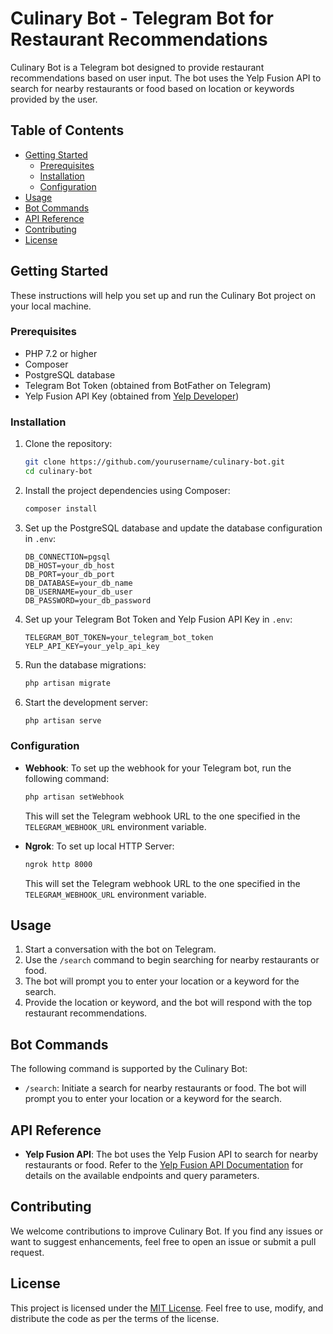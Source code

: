# Culinary Bot - Telegram Bot for Restaurant Recommendations

Culinary Bot is a Telegram bot designed to provide restaurant recommendations based on user input. The bot uses the Yelp Fusion API to search for nearby restaurants or food based on location or keywords provided by the user.

## Table of Contents

- [Getting Started](#getting-started)
  - [Prerequisites](#prerequisites)
  - [Installation](#installation)
  - [Configuration](#configuration)
- [Usage](#usage)
- [Bot Commands](#bot-commands)
- [API Reference](#api-reference)
- [Contributing](#contributing)
- [License](#license)

## Getting Started

These instructions will help you set up and run the Culinary Bot project on your local machine.

### Prerequisites

- PHP 7.2 or higher
- Composer
- PostgreSQL database
- Telegram Bot Token (obtained from BotFather on Telegram)
- Yelp Fusion API Key (obtained from [Yelp Developer](https://www.yelp.com/developers/documentation/v3/authentication))

### Installation

1. Clone the repository:

   ```bash
   git clone https://github.com/yourusername/culinary-bot.git
   cd culinary-bot
   ```

2. Install the project dependencies using Composer:

   ```bash
   composer install
   ```

3. Set up the PostgreSQL database and update the database configuration in `.env`:

   ```
   DB_CONNECTION=pgsql
   DB_HOST=your_db_host
   DB_PORT=your_db_port
   DB_DATABASE=your_db_name
   DB_USERNAME=your_db_user
   DB_PASSWORD=your_db_password
   ```

4. Set up your Telegram Bot Token and Yelp Fusion API Key in `.env`:

   ```
   TELEGRAM_BOT_TOKEN=your_telegram_bot_token
   YELP_API_KEY=your_yelp_api_key
   ```

5. Run the database migrations:

   ```bash
   php artisan migrate
   ```

6. Start the development server:

   ```bash
   php artisan serve
   ```

### Configuration

- **Webhook**: To set up the webhook for your Telegram bot, run the following command:

  ```bash
  php artisan setWebhook
  ```

  This will set the Telegram webhook URL to the one specified in the `TELEGRAM_WEBHOOK_URL` environment variable.

- **Ngrok**: To set up local HTTP Server:

  ```bash
  ngrok http 8000
  ```

  This will set the Telegram webhook URL to the one specified in the `TELEGRAM_WEBHOOK_URL` environment variable.

## Usage

1. Start a conversation with the bot on Telegram.
2. Use the `/search` command to begin searching for nearby restaurants or food.
3. The bot will prompt you to enter your location or a keyword for the search.
4. Provide the location or keyword, and the bot will respond with the top restaurant recommendations.

## Bot Commands

The following command is supported by the Culinary Bot:

- `/search`: Initiate a search for nearby restaurants or food. The bot will prompt you to enter your location or a keyword for the search.

## API Reference

- **Yelp Fusion API**: The bot uses the Yelp Fusion API to search for nearby restaurants or food. Refer to the [Yelp Fusion API Documentation](https://www.yelp.com/developers/documentation/v3) for details on the available endpoints and query parameters.

## Contributing

We welcome contributions to improve Culinary Bot. If you find any issues or want to suggest enhancements, feel free to open an issue or submit a pull request.

## License

This project is licensed under the [MIT License](LICENSE). Feel free to use, modify, and distribute the code as per the terms of the license.